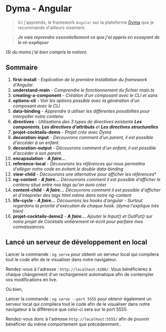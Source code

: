 # Dyma - Angular
> Ici j'apprends, le framework `Angular` sur la plateforme [Dyma](https://dyma.fr) que je recommande d'ailleurs vivement.

> ***Je vais reprendre essentiellement ce que j'ai appris en essayant de le ré-expliquer***

*(Si du moins j'ai bien compris la notion).*

## Sommaire
1. **first-install** - *Explication de la première installation du framework d'Angular*.
2. **understand-main** - *Comprendre le fonctionnement du fichier main.ts*
3. **creating-a-component** - *Création d'un composant avec le CLI et sans*
4. **options-cli** - *Voir les options possible avec la génération d'un composant avec le CLI*
5. **data-binding** - *Apprendre à utiliser les différentes possibilités pour interpoller notre contenu*
6. **directives** - *Utilisations des 3 types de directives existante **Les components**, **Les directives d'attributs** et **Les directives structurelles***
7. **projet-cocktails-demo** - *Projet crée avec Dyma*
8. **decoration-input** - *Découvrons comment d'un parent, il est possible d'accéder à un enfant.*
9. **decoration-output** - *Découvrons comment d'un enfant, il est possible d'accéder à son parent.*
9. **encapsulation** - ***A faire...***
10. **reference-local** - *Découvrons les références qui nous permettra d'alléger notre code en évitant le double data-binding*
11. **view-child** - *Découvrons une alternative pour afficher les références**
12. **ng-content** - ***A faire...*** *Découvrons comment il est possible d'afficher le contenu situé entre nos tags qu'on aura créer*
13. **content-child** - ***A faire...*** *Découvrons comment il est possible d'afficher et d'intepreter des tags html même dans notre ng-content*
14. **life-cycle** - ***A faire...*** *Découvrons les hooks d'angular - Surtout regardons la priorité d'exécution de chaque hook. (dyma l'explique très bien)*
15. **projet-cocktails-demo2** - ***A faire...*** *Ajouter le Input() et OutPut() sur notre projet de Cocktails entièrement ré-écrit pour parfaire mes connaissances.*

## Lancé un serveur de développement en local

Lancer la commande : ``` ng serve ``` pour obtenir un serveur local qui compilera tout le code afin de le visualiser dans notre navigateur. 

Rendez-vous à l'adresse : `http://localhost:4200/`. Vous bénéficierez à chaque changement d'un rechargement automatique afin de contempler vos modifications en live.

Où bien, 

Lancer la commande : ``` ng serve --port 5555 ``` pour obtenir également un serveur local qui compilera tout le code afin de le visualiser dans notre navigateur à la différence que celui-ci sera sur le port 5555. 

Rendez-vous donc à l'adresse `http://localhost:5555/` afin de pouvoir bénéficier du même comportement que précédemment..